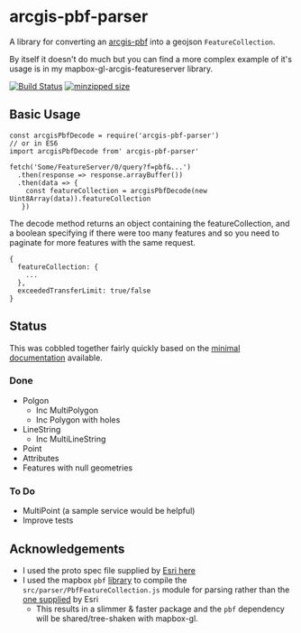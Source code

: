 # arcgis-pbf-parser
A library for converting an [arcgis-pbf](https://github.com/Esri/arcgis-pbf) into a geojson `FeatureCollection`.

By itself it doesn't do much but you can find a more complex example of it's usage is in my mapbox-gl-arcgis-featureserver library.

[![Build Status](https://github.com/rowanwins/arcgis-pbf-parser/workflows/Node/badge.svg?branch=master)](https://github.com/rowanwins/arcgis-pbf-parser/actions)
[![minzipped size](https://badgen.net/bundlephobia/minzip/arcgis-pbf-parser)](https://esm.run/arcgis-pbf-parser)

## Basic Usage
````
const arcgisPbfDecode = require('arcgis-pbf-parser')
// or in ES6
import arcgisPbfDecode from' arcgis-pbf-parser'

fetch('Some/FeatureServer/0/query?f=pbf&...')
  .then(response => response.arrayBuffer())
  .then(data => {
    const featureCollection = arcgisPbfDecode(new Uint8Array(data)).featureCollection
   })
````

The decode method returns an object containing the featureCollection, and a boolean specifying if there were too many features and so you need to paginate for more features with the same request.
````
{
  featureCollection: {
    ...
  },
  exceededTransferLimit: true/false
}
````


## Status
This was cobbled together fairly quickly based on the [minimal documentation](https://github.com/Esri/arcgis-pbf/tree/main/proto/FeatureCollection) available.



### Done
- Polgon
  - Inc MultiPolygon
  - Inc Polygon with holes
- LineString
  - Inc MultiLineString
- Point
- Attributes
- Features with null geometries

### To Do
- MultiPoint (a sample service would be helpful)
- Improve tests


## Acknowledgements
- I used the proto spec file supplied by [Esri here](https://github.com/Esri/arcgis-pbf/blob/main/proto/FeatureCollection/FeatureCollection.proto)
- I used the mapbox `pbf` [library](https://github.com/mapbox/pbf) to compile the `src/parser/PbfFeatureCollection.js` module for parsing rather than the [one supplied](https://github.com/Esri/arcgis-pbf/blob/main/proto/FeatureCollection/parsers/js/FeatureCollection.js) by Esri 
  - This results in a slimmer & faster package and the `pbf` dependency will be shared/tree-shaken with mapbox-gl.

